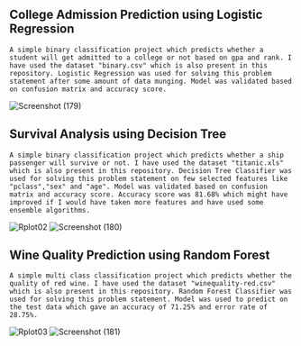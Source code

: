  ## College Admission Prediction using Logistic Regression
```A simple binary classification project which predicts whether a student will get admitted to a college or not based on gpa and rank. I have used the dataset "binary.csv" which is also present in this repository. Logistic Regression was used for solving this problem statement after some amount of data munging. Model was validated based on confusion matrix and accuracy score.```

![Screenshot (179)](https://user-images.githubusercontent.com/75041273/134591563-2a5677aa-6217-470e-ac0b-2e6380bafc43.png)

## Survival Analysis using Decision Tree
```A simple binary classification project which predicts whether a ship passenger will survive or not. I have used the dataset "titanic.xls" which is also present in this repository. Decision Tree Classifier was used for solving this problem statement on few selected features like "pclass","sex" and "age". Model was validated based on confusion matrix and accuracy score. Accuracy score was 81.68% which might have improved if I would have taken more features and have used some ensemble algorithms.```

![Rplot02](https://user-images.githubusercontent.com/75041273/134663170-08cda9c9-5029-4cc6-bfe2-32fb973ec9e6.jpeg)
![Screenshot (180)](https://user-images.githubusercontent.com/75041273/134663130-88fa103e-cf71-4a62-839c-67044b3aed1e.png)

## Wine Quality Prediction using Random Forest
```A simple multi class classification project which predicts whether the quality of red wine. I have used the dataset "winequality-red.csv" which is also present in this repository. Random Forest Classifier was used for solving this problem statement. Model was used to predict on the test data which gave an accuracy of 71.25% and error rate of 28.75%.```

![Rplot03](https://user-images.githubusercontent.com/75041273/134740110-6f6b9328-e5f5-4aa3-a522-90675286606f.jpeg)
![Screenshot (181)](https://user-images.githubusercontent.com/75041273/134740266-7200af0e-b2b6-4e64-a72c-be9f7970d82c.png)


